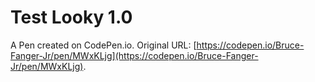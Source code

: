 # Test Looky 1.0

A Pen created on CodePen.io. Original URL: [https://codepen.io/Bruce-Fanger-Jr/pen/MWxKLjg](https://codepen.io/Bruce-Fanger-Jr/pen/MWxKLjg).

